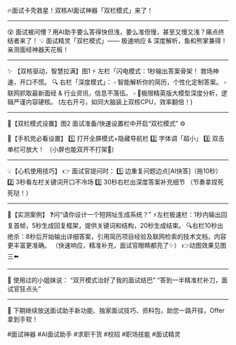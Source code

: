 🔥面试卡壳救星！双核AI面试神器「双栏模式」来了！

---

😵 面试被问懵？用AI助手要么答得快但浅，要么准但慢，甚至又慢又浅？痛点终结者来了！
💡 面试精灵「双栏模式」—— 极速响应 & 深度解析，鱼和熊掌兼得！ 亲测面经神器天花板！

---

✨ 【双核驱动，智慧拉满】图1
⚡️ 左栏「闪电模式：1秒输出答案骨架！ 救场神速，开口不慌。
🔍 右栏「深度模式」：
   ▫️ 智能解析你的简历，个性化定制答案。
   ▫️ 联网抓取最新面经 & 行业资讯，信息不落伍。
   ▫️ 🚀极限精英版大模型深度分析，逻辑严谨内容硬核。
   (左右开弓，如同大脑装上双核CPU，效率翻倍！)

---

📲【双栏模式设置】图2
面试准备/快速设置栏中开启“双栏模式” ⚙️

📱【手机党必看设置】
1️⃣ 打开全屏模式+隐藏导航栏
2️⃣ 字体调「超小」
3️⃣ 双击单栏可放大！
（小屏也能双开不打架👏）

---

💡【心机使用技巧】
👉 面试官提问时：
1️⃣ 边重复问题边点[AI快答]（拖10秒）
2️⃣ 3秒看左栏关键词开口不冷场
3️⃣ 30秒右栏出深度答案补充细节
（节奏拿捏死死哒！）

---

🎯【实测案例】
❓问“请你设计一个短网址生成系统？”
⚡左栏极速栏：1秒内输出回复首帧，5秒生成回复框架，提供关键词和结构，20秒生成结束。
🔍右栏10秒出绝杀：8秒后开始输出详细答案，引用简历项目经验及联网检索的技术文档，内容更丰富更准确。
（快速响应，精准补充，面试官眼睛都亮了✨）
👉动图效果见图三⬅️

---

💬 使用过的小姐妹说：
“双开模式治好了我的面试结巴”
“答到一半精准栏补刀，面试官狂点头”

---

🎯 下期继续放送面试助手新功能、独家面试技巧、资料包，助您一路开挂，Offer拿到手软！

#面试神器 #AI面试助手 #求职干货 #校招 #职场技能 #面试精灵